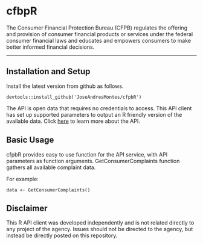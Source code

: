 # cfbpR
The Consumer Financial Protection Bureau (CFPB) regulates the offering and provision of consumer financial products or services under the federal consumer financial laws and educates and empowers consumers to make better informed financial decisions.
___

## Installation and Setup
Install the latest version from github as follows.

```
devtools::install_github('JoseAndresMontes/cfpbR')
```

The API is open data that requires no credentials to access. This API client has set up supported parameters to output an R friendly version of the available data.
Click [here](https://cfpb.github.io/api/ccdb/api.html) to learn more about the API.
 
## Basic Usage
cfpbR provides easy to use function for the API service, with API parameters as function arguments. GetConsumerComplaints function gathers all available complaint data.

For example:

```
data <- GetConsumerComplaints()
```

## Disclaimer
This R API client was developed independently and is not related directly to any project of the agency. Issues should not be directed to the agency, but instead be directly posted on this repository.

